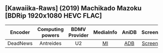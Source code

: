 ## [Kawaiika-Raws] (2019) Machikado Mazoku [BDRip 1920x1080 HEVC FLAC]

| Encoder  | Computing powers | BDMV Provider | MediaInfo | AniDB |  Screens  |
| :------: | :--------------: | :-----------: | :-------: | :---: | :-------: |
| DeadNews |    Antreides     |      U2       |   [MI]    | [ADB] | [Screens] |

[adb]: https://anidb.net/anime/14630
[mi]: https://paste.i2pd.xyz/?663bdce95ff31309#nmalawbICvzIK/k2pOKOktImO4HhcSww7iJebdoVxIs=
[screens]: https://slow.pics/c/s3hSbfX0
